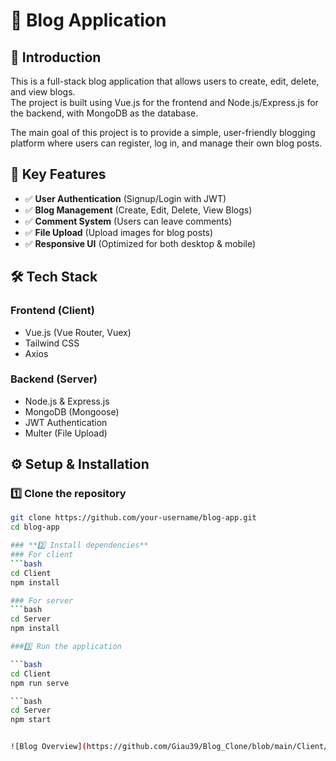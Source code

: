 # 📝 Blog Application

## 📌 Introduction
This is a full-stack blog application that allows users to create, edit, delete, and view blogs.  
The project is built using Vue.js for the frontend and Node.js/Express.js for the backend, with MongoDB as the database.

The main goal of this project is to provide a simple, user-friendly blogging platform where users can register, log in, and manage their own blog posts.

## 🌟 Key Features
- ✅ **User Authentication** (Signup/Login with JWT)
- ✅ **Blog Management** (Create, Edit, Delete, View Blogs)
- ✅ **Comment System** (Users can leave comments)
- ✅ **File Upload** (Upload images for blog posts)
- ✅ **Responsive UI** (Optimized for both desktop & mobile)

## 🛠 Tech Stack

### **Frontend (Client)**
- Vue.js (Vue Router, Vuex)
- Tailwind CSS
- Axios

### **Backend (Server)**
- Node.js & Express.js
- MongoDB (Mongoose)
- JWT Authentication
- Multer (File Upload)

## ⚙️ Setup & Installation

### **1️⃣ Clone the repository**
```bash
git clone https://github.com/your-username/blog-app.git
cd blog-app

### **2️⃣ Install dependencies**
### For client
```bash
cd Client
npm install

### For server
```bash
cd Server
npm install

###3️⃣ Run the application

```bash
cd Client
npm run serve

```bash
cd Server
npm start


![Blog Overview](https://github.com/Giau39/Blog_Clone/blob/main/Client/src/assets/Login.jpg)



